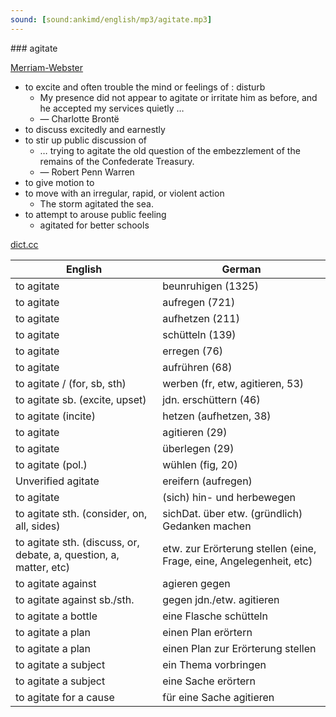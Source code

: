 ```yaml
---
sound: [sound:ankimd/english/mp3/agitate.mp3]
---
```


\### agitate

[Merriam-Webster](https://www.merriam-webster.com/dictionary/agitate)

- to excite and often trouble the mind or feelings of : disturb
    - My presence did not appear to agitate or irritate him as before, and he accepted my services quietly …
    - — Charlotte Brontë
- to discuss excitedly and earnestly
- to stir up public discussion of
    - … trying to agitate the old question of the embezzlement of the remains of the Confederate Treasury.
    - — Robert Penn Warren
- to give motion to
- to move with an irregular, rapid, or violent action
    - The storm agitated the sea.
- to attempt to arouse public feeling
    - agitated for better schools

[dict.cc](https://www.dict.cc/agitate)

| English        | German       |
| -------------- | ------------ |
| to agitate | beunruhigen (1325) |
| to agitate | aufregen (721) |
| to agitate | aufhetzen (211) |
| to agitate | schütteln (139) |
| to agitate | erregen (76) |
| to agitate | aufrühren (68) |
| to agitate / (for, sb, sth) | werben (fr, etw, agitieren, 53) |
| to agitate sb. (excite, upset) | jdn. erschüttern (46) |
| to agitate (incite) | hetzen (aufhetzen, 38) |
| to agitate | agitieren (29) |
| to agitate | überlegen (29) |
| to agitate (pol.) | wühlen (fig, 20) |
| Unverified agitate | ereifern (aufregen) |
| to agitate | (sich) hin- und herbewegen |
| to agitate sth. (consider, on, all, sides) | sichDat. über etw. (gründlich) Gedanken machen |
| to agitate sth. (discuss, or, debate, a, question, a, matter, etc) | etw. zur Erörterung stellen (eine, Frage, eine, Angelegenheit, etc) |
| to agitate against | agieren gegen |
| to agitate against sb./sth. | gegen jdn./etw. agitieren |
| to agitate a bottle | eine Flasche schütteln |
| to agitate a plan | einen Plan erörtern |
| to agitate a plan | einen Plan zur Erörterung stellen |
| to agitate a subject | ein Thema vorbringen |
| to agitate a subject | eine Sache erörtern |
| to agitate for a cause | für eine Sache agitieren |

